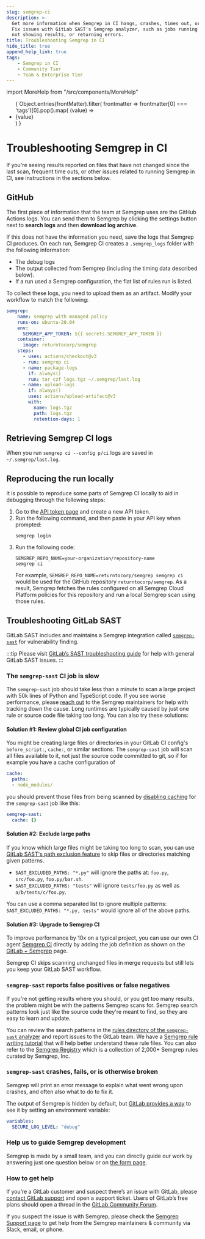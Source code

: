 ```yaml
---
slug: semgrep-ci
description: >-
  Get more information when Semgrep in CI hangs, crashes, times out, or runs too slow.
  Fix issues with GitLab SAST's Semgrep analyzer, such as jobs running slowly,
  not showing results, or returning errors.
title: Troubleshooting Semgrep in CI
hide_title: true
append_help_link: true
tags:
    - Semgrep in CI
    - Community Tier
    - Team & Enterprise Tier
---
```


import MoreHelp from "/src/components/MoreHelp"

<ul id="tag__badge-list">
{
Object.entries(frontMatter).filter(
    frontmatter => frontmatter[0] === 'tags')[0].pop().map(
    (value) => <li class='tag__badge-item'>{value}</li> )
}
</ul>

# Troubleshooting Semgrep in CI

If you're seeing results reported on files that have not changed since the last scan, frequent time outs, or other issues related to running Semgrep in CI, see instructions in the sections below.

## GitHub

The first piece of information that the team at Semgrep uses are the GitHub Actions logs. You can send them to Semgrep by clicking the settings button next to **search logs** and then **download log archive**.

If this does not have the information you need, save the logs that Semgrep CI produces. On each run, Semgrep CI creates a `.semgrep_logs` folder with the following information:

- The debug logs
- The output collected from Semgrep (including the timing data described below).
- If a run used a Semgrep configuration, the flat list of rules run is listed.

To collect these logs, you need to upload them as an artifact. Modify your workflow to match the following:

```yaml
semgrep:
    name: semgrep with managed policy
    runs-on: ubuntu-20.04
    env:
      SEMGREP_APP_TOKEN: ${{ secrets.SEMGREP_APP_TOKEN }}
    container:
      image: returntocorp/semgrep
    steps:
      - uses: actions/checkout@v3
      - run: semgrep ci
      - name: package-logs
        if: always()
        run: tar czf logs.tgz ~/.semgrep/last.log
      - name: upload-logs
        if: always()
        uses: actions/upload-artifact@v3
        with:
          name: logs.tgz
          path: logs.tgz
          retention-days: 1
```

## Retrieving Semgrep CI logs

When you run `semgrep ci --config p/ci` logs are saved in `~/.semgrep/last.log`.

## Reproducing the run locally

It is possible to reproduce some parts of Semgrep CI locally to aid in debugging through the following steps:

1. Go to the [API token page](https://semgrep.dev/orgs/-/settings/tokens) and create a new API token.
2. Run the following command, and then paste in your API key when prompted:
    ```
    semgrep login
    ```
3. Run the following code: <pre class="language-bash"><code>SEMGREP_REPO_NAME=<span className="placeholder">your-organization</span>/<span className="placeholder">repository-name</span> semgrep ci</code></pre>
For example, `SEMGREP_REPO_NAME=returntocorp/semgrep semgrep ci` would be used for the GitHub repository `returntocorp/semgrep`. As a result, Semgrep fetches the rules configured on all Semgrep Cloud Platform policies for this repository and run a local Semgrep scan using those rules.

## Troubleshooting GitLab SAST

GitLab SAST includes and maintains a Semgrep integration called [`semgrep-sast`](https://gitlab.com/gitlab-org/security-products/analyzers/semgrep) for vulnerability finding.

:::tip
Please visit [GitLab’s SAST troubleshooting guide](https://docs.gitlab.com/ee/user/application_security/sast/#troubleshooting) for help with general GitLab SAST issues.
:::

### The `semgrep-sast` CI job is slow

The `semgrep-sast` job should take less than a minute to scan a large project with 50k lines of Python and TypeScript code. If you see worse performance, please [reach out](/support/) to the Semgrep maintainers for help with tracking down the cause. Long runtimes are typically caused by just one rule or source code file taking too long. You can also try these solutions:

#### Solution #1: Review global CI job configuration

You might be creating large files or directories in your GitLab CI config's `before_script:`, `cache:`, or similar sections. The `semgrep-sast` job will scan all files available to it, not just the source code committed to git, so if for example you have a cache configuration of

```yaml
cache:
  paths:
  - node_modules/
```

you should prevent those files from being scanned by [disabling caching](https://docs.gitlab.com/ee/ci/caching/#disable-cache-on-specific-jobs) for the `semgrep-sast` job like this:

```yaml
semgrep-sast:
  cache: {}
```

#### Solution #2: Exclude large paths

If you know which large files might be taking too long to scan, you can use [GitLab SAST's path exclusion feature](https://docs.gitlab.com/ee/user/application_security/sast/#vulnerability-filters) to skip files or directories matching given patterns.

- `SAST_EXCLUDED_PATHS: "*.py"` will ignore the paths at:
  `foo.py`, `src/foo.py`, `foo.py/bar.sh`.
- `SAST_EXCLUDED_PATHS: "tests"` will ignore
  `tests/foo.py` as well as `a/b/tests/c/foo.py`.

You can use a comma separated list to ignore multiple patterns: `SAST_EXCLUDED_PATHS: "*.py, tests"` would ignore all of the above paths.

#### Solution #3: Upgrade to Semgrep CI

To improve performance by 10x on a typical project, you can use our own CI agent [Semgrep CI](/semgrep-ci/overview/) directly by adding the job definition as shown on the [GitLab + Semgrep](https://semgrep.dev/for/gitlab) page.

Semgrep CI skips scanning unchanged files in merge requests but still lets you keep your GitLab SAST workflow.

### `semgrep-sast` reports false positives or false negatives

If you're not getting results where you should, or you get too many results, the problem might be with the patterns Semgrep scans for. Semgrep search patterns look just like the source code they're meant to find, so they are easy to learn and update.

You can review the search patterns in the [rules directory of the `semgrep-sast` analyzer](https://gitlab.com/gitlab-org/security-products/analyzers/semgrep/-/tree/main/rules) and report issues to the GitLab team. We have a [Semgrep rule writing tutorial](https://semgrep.dev/learn) that will help better understand these rule files. You can also refer to the [Semgrep Registry](https://semgrep.dev/explore) which is a collection of 2,000+ Semgrep rules curated by Semgrep, Inc.

### `semgrep-sast` crashes, fails, or is otherwise broken

Semgrep will print an error message to explain what went wrong upon crashes, and often also what to do to fix it.

The output of Semgrep is hidden by default, but [GitLab provides a way](https://docs.gitlab.com/ee/user/application_security/sast/#sast-debug-logging) to see it by setting an environment variable:

```yaml
variables:
  SECURE_LOG_LEVEL: "debug"
```

### Help us to guide Semgrep development

Semgrep is made by a small team, and you can directly guide our work by answering just one question below or on [the form page](https://form.typeform.com/to/AYAyJ4Fr).

<!-- <div class="typeform-widget" data-url="https://form.typeform.com/to/AYAyJ4Fr?typeform-medium=embed-snippet" data-transparency="100" data-hide-headers="true" data-hide-footer="true" style="width: 100%; height: 670px; border: 2px solid #eee; margin-bottom: 40px;"></div> <script> (function() { var qs,js,q,s,d=document, gi=d.getElementById, ce=d.createElement, gt=d.getElementsByTagName, id="typef_orm", b="https://embed.typeform.com/"; if(!gi.call(d,id)) { js=ce.call(d,"script"); js.id=id; js.src=b+"embed.js"; q=gt.call(d,"script")[0]; q.parentNode.insertBefore(js,q) } })() </script> -->

### How to get help

If you’re a GitLab customer and suspect there’s an issue with GitLab, please [contact GitLab support](https://about.gitlab.com/support/) and open a support ticket. Users of GitLab’s free plans should open a thread in the [GitLab Community Forum](https://forum.gitlab.com/).

If you suspect the issue is with Semgrep, please check the [Semgrep Support page](/support/) to get help from the Semgrep maintainers & community via Slack, email, or phone.

<MoreHelp />
